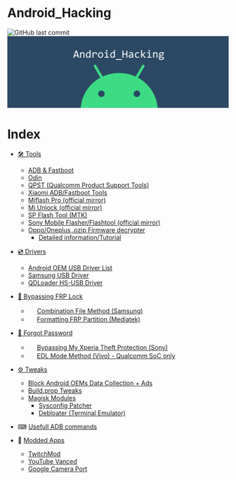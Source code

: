# Android_Hacking
![GitHub last commit](https://img.shields.io/github/last-commit/AzimsTech/Android_Hacking)
![Site cover](cover.png)

# Index
- [🛠 Tools](Tools)
    - [ADB & Fastboot](https://chocolatey.org/packages/adb)
    - [Odin](Tools/Odin3_v3.14.1.rar)
    - [QPST (Qualcomm Product Support Tools)](Tools/QPST_2.7.473.zip)
    - [Xiaomi ADB/Fastboot Tools](https://github.com/Szaki/XiaomiADBFastbootTools/releases)
    - [Miflash Pro (official mirror)](http://miuirom.xiaomi.com/rom/u1106245679/4.3.1129.28/miflash_pro-en-4.3.1129.28.zip)
    - [Mi Unlock (official mirror)](http://miuirom.xiaomi.com/rom/u1106245679/3.5.1108.44/miflash_unlock-en-3.5.1108.44.zip)
    - [SP Flash Tool (MTK)](Tools/SP_Flash_Tool_exe_Windows_v5.1916.00.000.zip)
    - [Sony Mobile Flasher/Flashtool (official mirror)](http://www.flashtool.net/downloads.php)
    - [Oppo/Oneplus .ozip Firmware decrypter](https://github.com/bkerler/oppo_ozip_decrypt)
        - [Detailed information/Tutorial](https://bkerler.github.io/reversing/2019/04/24/the-game-begins/)

- [💿 Drivers](Drivers)
    - [Android OEM USB Driver List](https://developer.android.com/studio/run/oem-usb#Drivers)
    - [Samsung USB Driver](Drivers/SAMSUNG_USB_Driver_for_Mobile_Phones.exe)
    - [QDLoader HS-USB Driver](Drivers/QDLoader_HS-USB_Driver.zip)
    <!-- - [MTK Android USB Driver](Drivers/MTK_Android_USB_Driver.zip) -->

- [🔑 Bypassing FRP Lock](Bypassing%20FRP%20Lock)
    - <img src="http://s2.googleusercontent.com/s2/favicons?domain_url=https://www.samsung.com/" width="16px" height="16px"> [Combination File Method (Samsung)](Bypassing%20FRP%20Lock/Combination%20File%20Method%20(Samsung).md)
    - <img src="http://s2.googleusercontent.com/s2/favicons?domain_url=https://online.mediatek.com/Public%20Documents/Forms/AllItems.aspx" width="16px" height="16px"> [Formatting FRP Partition (Mediatek)](Bypassing%20FRP%20Lock/Mediatek.md)
-  [🔑 Forgot Password](Forgot%20password)
    - <img src="http://s2.googleusercontent.com/s2/favicons?domain_url=https://www.sonymobile.com/" width="16px" height="16px"> [Bypassing My Xperia Theft Protection (Sony)](Forgot%20Password/Bypassing_My_Xperia_Theft_Protection.md)
    - <img src="http://s2.googleusercontent.com/s2/favicons?domain_url=https://www.vivo.com/" width="16px" height="16px"> [EDL Mode Method (Vivo) - Qualcomm SoC only](Forgot%20password/EDL%20Mode%20Method%20(Vivo).md)

- [⚙ Tweaks](Tweaks)
    - [Block Android OEMs Data Collection + Ads](Tweaks/Unified%20hosts.md)
    - [Build.prop Tweaks](Tweaks/Build.prop%20Tweaks.md)
    - [Magisk Modules](Tweaks/Magisk%20Modules/readme.md)
        - [Sysconfig Patcher](Tweaks/Magisk%20Modules/readme.md#Sysconfig-Patcher)
        - [Debloater (Terminal Emulator)](Tweaks/Magisk%20Modules/readme.md#debloater-terminal-emulator)

- ⌨ [Usefull ADB commands](Useful%20ADB%20Commands)
- 🔧 [Modded Apps](https://github.com/AzimsTech/Android_Hacking/tree/master/Modded%20Apps)
    - [TwitchMod](Modded%20Apps#twitchmod)
    - [YouTube Vanced](Modded%20Apps#youtube-vanced)
    - [Google Camera Port](Modded%20Apps/readme.md#google-camera-port)
